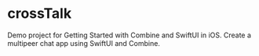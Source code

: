 # crossTalk
Demo project for Getting Started with Combine and SwiftUI in iOS. Create a multipeer chat app using SwiftUI and Combine.

